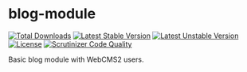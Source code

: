 blog-module
===========
[![Total Downloads](https://poser.pugx.org/webcms2/blog-module/downloads.png)](https://packagist.org/packages/webcms2/blog-module)
[![Latest Stable Version](https://poser.pugx.org/webcms2/blog-module/v/stable.png)](https://github.com/WebcookDev/blog-module/releases)
[![Latest Unstable Version](https://poser.pugx.org/webcms2/blog-module/v/unstable.png)](https://packagist.org/packages/WebcookDev/blog-module)
[![License](https://poser.pugx.org/webcms2/blog-module/license.png)](https://packagist.org/packages/webcms2/blog-module)
[![Scrutinizer Code Quality](https://scrutinizer-ci.com/g/WebcookDev/blog-module/badges/quality-score.png?b=master)](https://scrutinizer-ci.com/g/WebcookDev/blog-module/?branch=master)

Basic blog module with WebCMS2 users.

